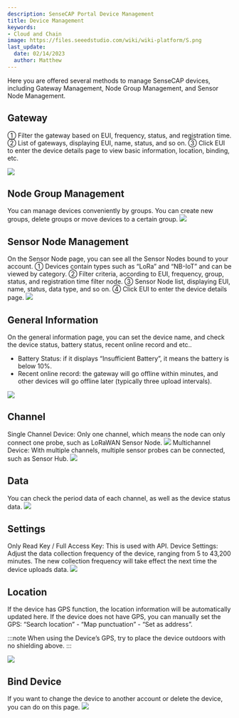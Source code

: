 ```yaml
---
description: SenseCAP Portal Device Management
title: Device Management
keywords:
- Cloud and Chain
image: https://files.seeedstudio.com/wiki/wiki-platform/S.png        
last_update:
  date: 02/14/2023
  author: Matthew
---
```




Here you are offered several methods to manage SenseCAP devices, including Gateway Management, Node Group Management, and Sensor Node Management.

## Gateway

① Filter the gateway based on EUI, frequency, status, and registration time.
② List of gateways, displaying EUI, name, status, and so on.
③ Click EUI to enter the device details page to view basic information, location, binding, etc.

![](https://sensecap-docs.seeed.cc/images/sensecap_portal/EN-device_management-1.jpg)

## Node Group Management

You can manage devices conveniently by groups. You can create new groups, delete groups or move devices to a certain group.
![](https://sensecap-docs.seeed.cc/images/sensecap_portal/EN-device_management-2.jpg)

## Sensor Node Management

On the Sensor Node page, you can see all the Sensor Nodes bound to your account.
① Devices contain types such as “LoRa” and “NB-IoT” and can be viewed by category.
② Filter criteria, according to EUI, frequency, group, status, and registration time filter node.
③ Sensor Node list, displaying EUI, name, status, data type, and so on.
④ Click EUI to enter the device details page.
![](https://sensecap-docs.seeed.cc/images/sensecap_portal/EN-device_management-3.jpg)

## General Information

On the general information page, you can set the device name, and check the device status, battery status, recent online record and etc..

- Battery Status: if it displays “Insufficient Battery”, it means the battery is below 10%.
- Recent online record: the gateway will go offline within minutes, and other devices will go offline later (typically three upload intervals).

![](https://sensecap-docs.seeed.cc/images/sensecap_portal/EN-device_management-4.jpg)

## Channel

Single Channel Device: Only one channel, which means the node can only connect one probe, such as LoRaWAN Sensor Node.
![](https://sensecap-docs.seeed.cc/images/sensecap_portal/EN-device_management-5.jpg)
Multichannel Device: With multiple channels, multiple sensor probes can be connected, such as Sensor Hub.
![](https://sensecap-docs.seeed.cc/images/sensecap_portal/EN-device_management-6.jpg)

## Data

You can check the period data of each channel, as well as the device status data.
![](https://sensecap-docs.seeed.cc/images/sensecap_portal/EN-device_management-7.jpg)

## Settings

Only Read Key / Full Access Key: This is used with API.
Device Settings: Adjust the data collection frequency of the device, ranging from 5 to 43,200 minutes. The new collection frequency will take effect the next time the device uploads data.
![](https://sensecap-docs.seeed.cc/images/sensecap_portal/EN-device_management-8.jpg)

## Location

If the device has GPS function, the location information will be automatically updated here.
If the device does not have GPS, you can manually set the GPS: “Search location” - “Map punctuation” - “Set as address”.

:::note
When using the Device’s GPS, try to place the device outdoors with no shielding above.
:::

![](https://sensecap-docs.seeed.cc/images/sensecap_portal/EN-device_management-9.jpg)

## Bind Device

If you want to change the device to another account or delete the device, you can do on this page.
![](https://sensecap-docs.seeed.cc/images/sensecap_portal/EN-device_management-10.jpg)
